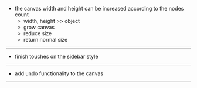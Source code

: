 - the canvas width and height can be increased according to the nodes count
    - width, height >> object
    - grow canvas
    - reduce size
    - return normal size
---
- finish touches on the sidebar style
---
- add undo functionality to the canvas
---

